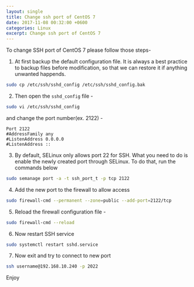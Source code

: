 ```yaml
---
layout: single
title: Change ssh port of CentOS 7 
date: 2017-11-08 00:32:00 +0600
categories: Linux
excerpt: Change ssh port of CentOS 7 
---
```

To change SSH port of CentOS 7 please follow those steps-

1. At first backup the default configuration file. It is always a best practice to backup files before modification, so that we can restore it if anything unwanted happends. 
```bash
sudo cp /etc/ssh/sshd_config /etc/ssh/sshd_config.bak
```

2. Then open the `sshd_config` file -
```bash
sudo vi /etc/ssh/sshd_config
```
and change the port number(ex. 2122) -
```config
Port 2122
#AddressFamily any
#ListenAddress 0.0.0.0
#ListenAddress ::
```
3. By default, SELinux only allows port 22 for SSH. What you need to do is enable the newly created port through SELinux. To do that, run the commands below
```bash
sudo semanage port -a -t ssh_port_t -p tcp 2122
```

4. Add the new port to the firewall to allow access
```bash
sudo firewall-cmd --permanent --zone=public --add-port=2122/tcp
```

5. Reload the firewall configuration file -
```bash
sudo firewall-cmd --reload
```

6. Now restart SSH service
```bash
sudo systemctl restart sshd.service
```

7. Now exit and try to connect to new port
```bash
ssh username@192.168.10.240 -p 2022
```

Enjoy